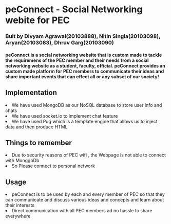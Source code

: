 # peConnect - Social Networking webite for PEC
### Buit by Divyam Agrawal(20103888), Nitin Singla(20103098), Aryan(20103083), Dhruv Garg(20103090)

#### peConnect is a social networking website that is custom made to tackle the requiremens of the PEC member and their needs from a social networking website as a student, faculty, official. peConnect provides an custom made platform for PEC members to communicate their ideas and share important events that can effect all or any subset of our society!

## Implementation
<li>We have used MongoDB as our NoSQL database to  store user info and chats</li>
<li>We have used socket.io to implement chat feature</li>
<li>We have used Pug which is a template engine that allows us to inject data and then produce HTML</li>

## Things to remember
<li>Due to security reasons of PEC wifi , the Webpage is not able to connect with MonggoDb</li>
<li>So Please connect to personal network </li>

## Usage
<li> peConnect is to be used by each and every member of PEC so that they can communicate and discuss various ideas and concepts and learn about their interests</li>
<li> Direct communication with all PEC members ad no hassle to share everywhere</li>
